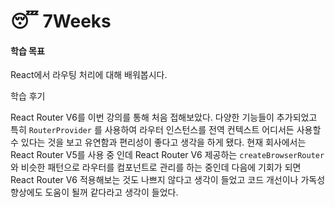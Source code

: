 # 😴 7Weeks

#### 학습 목표

React에서 라우팅 처리에 대해 배워봅시다.

학습 후기

React Router V6를 이번 강의를 통해 처음 접해보았다. 다양한 기능들이 추가되었고 특히 `RouterProvider` 를 사용하여 라우터 인스턴스를 전역 컨텍스트 어디서든 사용할 수 있다는 것을 보고 유연함과 편리성이 좋다고 생각을 하게 됐다. 현재 회사에서는 React Router V5를 사용 중 인데 React Router V6 제공하는 `createBrowserRouter`와 비슷한 패턴으로 라우터를 컴포넌트로 관리를 하는 중인데 다음에 기회가 되면 React Router V6 적용해보는 것도 나쁘지 않다고 생각이 들었고 코드 개선이나 가독성 향상에도 도움이 될꺼 같다라고 생각이 들었다.
